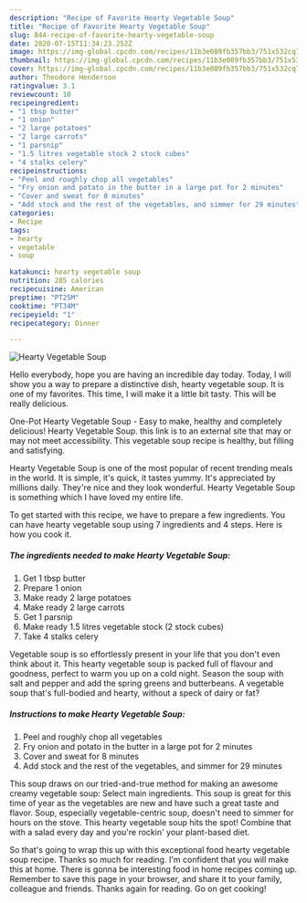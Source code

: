 ```yaml
---
description: "Recipe of Favorite Hearty Vegetable Soup"
title: "Recipe of Favorite Hearty Vegetable Soup"
slug: 844-recipe-of-favorite-hearty-vegetable-soup
date: 2020-07-15T11:34:23.252Z
image: https://img-global.cpcdn.com/recipes/11b3e089fb357bb3/751x532cq70/hearty-vegetable-soup-recipe-main-photo.jpg
thumbnail: https://img-global.cpcdn.com/recipes/11b3e089fb357bb3/751x532cq70/hearty-vegetable-soup-recipe-main-photo.jpg
cover: https://img-global.cpcdn.com/recipes/11b3e089fb357bb3/751x532cq70/hearty-vegetable-soup-recipe-main-photo.jpg
author: Theodore Henderson
ratingvalue: 3.1
reviewcount: 10
recipeingredient:
- "1 tbsp butter"
- "1 onion"
- "2 large potatoes"
- "2 large carrots"
- "1 parsnip"
- "1.5 litres vegetable stock 2 stock cubes"
- "4 stalks celery"
recipeinstructions:
- "Peel and roughly chop all vegetables"
- "Fry onion and potato in the butter in a large pot for 2 minutes"
- "Cover and sweat for 8 minutes"
- "Add stock and the rest of the vegetables, and simmer for 29 minutes"
categories:
- Recipe
tags:
- hearty
- vegetable
- soup

katakunci: hearty vegetable soup 
nutrition: 285 calories
recipecuisine: American
preptime: "PT25M"
cooktime: "PT34M"
recipeyield: "1"
recipecategory: Dinner

---
```



![Hearty Vegetable Soup](https://img-global.cpcdn.com/recipes/11b3e089fb357bb3/751x532cq70/hearty-vegetable-soup-recipe-main-photo.jpg)

Hello everybody, hope you are having an incredible day today. Today, I will show you a way to prepare a distinctive dish, hearty vegetable soup. It is one of my favorites. This time, I will make it a little bit tasty. This will be really delicious.

One-Pot Hearty Vegetable Soup - Easy to make, healthy and completely delicious! Hearty Vegetable Soup. this link is to an external site that may or may not meet accessibility. This vegetable soup recipe is healthy, but filling and satisfying.

Hearty Vegetable Soup is one of the most popular of recent trending meals in the world. It is simple, it's quick, it tastes yummy. It's appreciated by millions daily. They're nice and they look wonderful. Hearty Vegetable Soup is something which I have loved my entire life.


To get started with this recipe, we have to prepare a few ingredients. You can have hearty vegetable soup using 7 ingredients and 4 steps. Here is how you cook it.

<!--inarticleads1-->

##### The ingredients needed to make Hearty Vegetable Soup:

1. Get 1 tbsp butter
1. Prepare 1 onion
1. Make ready 2 large potatoes
1. Make ready 2 large carrots
1. Get 1 parsnip
1. Make ready 1.5 litres vegetable stock (2 stock cubes)
1. Take 4 stalks celery


Vegetable soup is so effortlessly present in your life that you don&#39;t even think about it. This hearty vegetable soup is packed full of flavour and goodness, perfect to warm you up on a cold night. Season the soup with salt and pepper and add the spring greens and butterbeans. A vegetable soup that&#39;s full-bodied and hearty, without a speck of dairy or fat? 

<!--inarticleads2-->

##### Instructions to make Hearty Vegetable Soup:

1. Peel and roughly chop all vegetables
1. Fry onion and potato in the butter in a large pot for 2 minutes
1. Cover and sweat for 8 minutes
1. Add stock and the rest of the vegetables, and simmer for 29 minutes


This soup draws on our tried-and-true method for making an awesome creamy vegetable soup: Select main ingredients. This soup is great for this time of year as the vegetables are new and have such a great taste and flavor. Soup, especially vegetable-centric soup, doesn&#39;t need to simmer for hours on the stove. This hearty vegetable soup hits the spot! Combine that with a salad every day and you&#39;re rockin&#39; your plant-based diet. 

So that's going to wrap this up with this exceptional food hearty vegetable soup recipe. Thanks so much for reading. I'm confident that you will make this at home. There is gonna be interesting food in home recipes coming up. Remember to save this page in your browser, and share it to your family, colleague and friends. Thanks again for reading. Go on get cooking!
